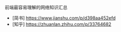 前端最容易理解的网络知识汇总
- [简书] https://www.jianshu.com/p/d398aa452efd
- [知乎] https://zhuanlan.zhihu.com/p/33764682
